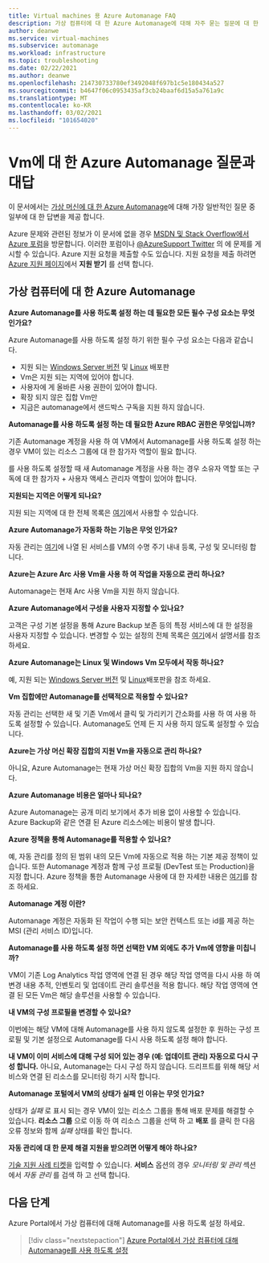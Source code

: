 ```yaml
---
title: Virtual machines 용 Azure Automanage FAQ
description: 가상 컴퓨터에 대 한 Azure Automanage에 대해 자주 묻는 질문에 대 한 대답입니다.
author: deanwe
ms.service: virtual-machines
ms.subservice: automanage
ms.workload: infrastructure
ms.topic: troubleshooting
ms.date: 02/22/2021
ms.author: deanwe
ms.openlocfilehash: 214730733780ef3492048f697b1c5e180434a527
ms.sourcegitcommit: b4647f06c0953435af3cb24baaf6d15a5a761a9c
ms.translationtype: MT
ms.contentlocale: ko-KR
ms.lasthandoff: 03/02/2021
ms.locfileid: "101654020"
---
```

# <a name="frequently-asked-questions-for-azure-automanage-for-vms"></a>Vm에 대 한 Azure Automanage 질문과 대답

이 문서에서는 [가상 머신에 대 한 Azure Automanage](automanage-virtual-machines.md)에 대해 가장 일반적인 질문 중 일부에 대 한 답변을 제공 합니다.

Azure 문제와 관련된 정보가 이 문서에 없을 경우 [MSDN 및 Stack Overflow에서 Azure 포럼](https://azure.microsoft.com/support/forums/)을 방문합니다. 이러한 포럼이나 [@AzureSupport Twitter](https://twitter.com/AzureSupport) 의 에 문제를 게시할 수 있습니다. Azure 지원 요청을 제출할 수도 있습니다. 지원 요청을 제출 하려면 [Azure 지원 페이지](https://azure.microsoft.com/support/options/)에서 **지원 받기** 를 선택 합니다.


## <a name="azure-automanage-for-virtual-machines"></a>가상 컴퓨터에 대 한 Azure Automanage

**Azure Automanage를 사용 하도록 설정 하는 데 필요한 모든 필수 구성 요소는 무엇 인가요?**

Azure Automanage를 사용 하도록 설정 하기 위한 필수 구성 요소는 다음과 같습니다.
- 지원 되는 [Windows Server 버전](automanage-windows-server.md#supported-windows-server-versions) 및 [Linux](automanage-linux.md#supported-linux-distributions-and-versions) 배포판
- Vm은 지원 되는 지역에 있어야 합니다.
- 사용자에 게 올바른 사용 권한이 있어야 합니다.
- 확장 되지 않은 집합 Vm만
- 지금은 automanage에서 샌드박스 구독을 지원 하지 않습니다.

**Automanage를 사용 하도록 설정 하는 데 필요한 Azure RBAC 권한은 무엇입니까?**

기존 Automanage 계정을 사용 하 여 VM에서 Automanage를 사용 하도록 설정 하는 경우 VM이 있는 리소스 그룹에 대 한 참가자 역할이 필요 합니다.

를 사용 하도록 설정할 때 새 Automanage 계정을 사용 하는 경우 소유자 역할 또는 구독에 대 한 참가자 + 사용자 액세스 관리자 역할이 있어야 합니다.


**지원되는 지역은 어떻게 되나요?**

지원 되는 지역에 대 한 전체 목록은 [여기](./automanage-virtual-machines.md#supported-regions)에서 사용할 수 있습니다.


**Azure Automanage가 자동화 하는 기능은 무엇 인가요?**

자동 관리는 [여기](automanage-virtual-machines.md)에 나열 된 서비스를 VM의 수명 주기 내내 등록, 구성 및 모니터링 합니다.

**Azure는 Azure Arc 사용 Vm을 사용 하 여 작업을 자동으로 관리 하나요?**

Automanage는 현재 Arc 사용 Vm을 지원 하지 않습니다.

**Azure Automanage에서 구성을 사용자 지정할 수 있나요?**

고객은 구성 기본 설정을 통해 Azure Backup 보존 등의 특정 서비스에 대 한 설정을 사용자 지정할 수 있습니다. 변경할 수 있는 설정의 전체 목록은 [여기](automanage-virtual-machines.md#customizing-an-environment-using-preferences)에서 설명서를 참조 하세요.


**Azure Automanage는 Linux 및 Windows Vm 모두에서 작동 하나요?**

예, 지원 되는 [Windows Server 버전](automanage-windows-server.md#supported-windows-server-versions) 및 [Linux](automanage-linux.md#supported-linux-distributions-and-versions)배포판을 참조 하세요.


**Vm 집합에만 Automanage를 선택적으로 적용할 수 있나요?**

자동 관리는 선택한 새 및 기존 Vm에서 클릭 및 가리키기 간소화를 사용 하 여 사용 하도록 설정할 수 있습니다. Automanage도 언제 든 지 사용 하지 않도록 설정할 수 있습니다.


**Azure는 가상 머신 확장 집합의 지원 Vm을 자동으로 관리 하나요?**

아니요, Azure Automanage는 현재 가상 머신 확장 집합의 Vm을 지원 하지 않습니다.


**Azure Automanage 비용은 얼마나 되나요?**

Azure Automanage는 공개 미리 보기에서 추가 비용 없이 사용할 수 있습니다. Azure Backup와 같은 연결 된 Azure 리소스에는 비용이 발생 합니다.


**Azure 정책을 통해 Automanage를 적용할 수 있나요?**

예, 자동 관리를 정의 된 범위 내의 모든 Vm에 자동으로 적용 하는 기본 제공 정책이 있습니다. 또한 Automanage 계정과 함께 구성 프로필 (DevTest 또는 Production)을 지정 합니다. Azure 정책을 통한 Automanage 사용에 대 한 자세한 내용은 [여기](virtual-machines-policy-enable.md)를 참조 하세요.


**Automanage 계정 이란?**

Automanage 계정은 자동화 된 작업이 수행 되는 보안 컨텍스트 또는 id를 제공 하는 MSI (관리 서비스 ID)입니다.


**Automanage를 사용 하도록 설정 하면 선택한 VM 외에도 추가 Vm에 영향을 미칩니까?**

VM이 기존 Log Analytics 작업 영역에 연결 된 경우 해당 작업 영역을 다시 사용 하 여 변경 내용 추적, 인벤토리 및 업데이트 관리 솔루션을 적용 합니다. 해당 작업 영역에 연결 된 모든 Vm은 해당 솔루션을 사용할 수 있습니다.


**내 VM의 구성 프로필을 변경할 수 있나요?**

이번에는 해당 VM에 대해 Automanage를 사용 하지 않도록 설정한 후 원하는 구성 프로필 및 기본 설정으로 Automanage를 다시 사용 하도록 설정 해야 합니다.


**내 VM이 이미 서비스에 대해 구성 되어 있는 경우 (예: 업데이트 관리) 자동으로 다시 구성 합니다.**
아니요, Automanage는 다시 구성 하지 않습니다. 드리프트를 위해 해당 서비스와 연결 된 리소스를 모니터링 하기 시작 합니다.


**Automanage 포털에서 VM의 상태가 실패 인 이유는 무엇 인가요?**

상태가 *실패* 로 표시 되는 경우 VM이 있는 리소스 그룹을 통해 배포 문제를 해결할 수 있습니다. **리소스 그룹** 으로 이동 하 여 리소스 그룹을 선택 하 고 **배포** 를 클릭 한 다음 오류 정보와 함께 *실패* 상태를 확인 합니다.

**자동 관리에 대 한 문제 해결 지원을 받으려면 어떻게 해야 하나요?**

[기술 지원 사례 티켓](https://ms.portal.azure.com/#blade/Microsoft_Azure_Support/HelpAndSupportBlade/newsupportrequest)을 입력할 수 있습니다. **서비스** 옵션의 경우 *모니터링 및 관리* 섹션에서 *자동 관리* 를 검색 하 고 선택 합니다.


## <a name="next-steps"></a>다음 단계

Azure Portal에서 가상 컴퓨터에 대해 Automanage를 사용 하도록 설정 하세요.

> [!div class="nextstepaction"]
> [Azure Portal에서 가상 컴퓨터에 대해 Automanage를 사용 하도록 설정](quick-create-virtual-machines-portal.md)